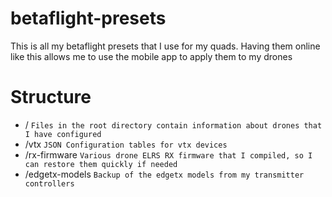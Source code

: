# betaflight-presets
This is all my betaflight presets that I use for my quads. Having them online like this allows me to use the mobile app to apply them to my drones

# Structure
- / `Files in the root directory contain information about drones that I have configured`
- /vtx `JSON Configuration tables for vtx devices`
- /rx-firmware `Various drone ELRS RX firmware that I compiled, so I can restore them quickly if needed`
- /edgetx-models `Backup of the edgetx models from my transmitter controllers`

